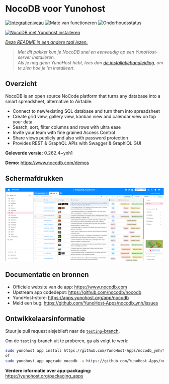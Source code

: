 <!--
NB: Deze README is automatisch gegenereerd door <https://github.com/YunoHost/apps/tree/master/tools/readme_generator>
Hij mag NIET handmatig aangepast worden.
-->

# NocoDB voor Yunohost

[![Integratieniveau](https://apps.yunohost.org/badge/integration/nocodb)](https://ci-apps.yunohost.org/ci/apps/nocodb/)
![Mate van functioneren](https://apps.yunohost.org/badge/state/nocodb)
![Onderhoudsstatus](https://apps.yunohost.org/badge/maintained/nocodb)

[![NocoDB met Yunohost installeren](https://install-app.yunohost.org/install-with-yunohost.svg)](https://install-app.yunohost.org/?app=nocodb)

*[Deze README in een andere taal lezen.](./ALL_README.md)*

> *Met dit pakket kun je NocoDB snel en eenvoudig op een YunoHost-server installeren.*  
> *Als je nog geen YunoHost hebt, lees dan [de installatiehandleiding](https://yunohost.org/install), om te zien hoe je 'm installeert.*

## Overzicht

NocoDB is an open source NoCode platform that turns any database into a smart spreadsheet, alternative to Airtable.

* Connect to new/existing SQL database and turn them into spreadsheet
* Create grid view, gallery view, kanban view and calendar view on top your data
* Search, sort, filter columns and rows with ultra ease
* Invite your team with fine grained Access Control
* Share views publicly and also with password protection
* Provides REST & GraphQL APIs with Swagger & GraphiQL GUI


**Geleverde versie:** 0.262.4~ynh1

**Demo:** <https://www.nocodb.com/demos>

## Schermafdrukken

![Schermafdrukken van NocoDB](./doc/screenshots/screenshot.png)

## Documentatie en bronnen

- Officiele website van de app: <https://www.nocodb.com>
- Upstream app codedepot: <https://github.com/nocodb/nocodb>
- YunoHost-store: <https://apps.yunohost.org/app/nocodb>
- Meld een bug: <https://github.com/YunoHost-Apps/nocodb_ynh/issues>

## Ontwikkelaarsinformatie

Stuur je pull request alsjeblieft naar de [`testing`-branch](https://github.com/YunoHost-Apps/nocodb_ynh/tree/testing).

Om de `testing`-branch uit te proberen, ga als volgt te werk:

```bash
sudo yunohost app install https://github.com/YunoHost-Apps/nocodb_ynh/tree/testing --debug
of
sudo yunohost app upgrade nocodb -u https://github.com/YunoHost-Apps/nocodb_ynh/tree/testing --debug
```

**Verdere informatie over app-packaging:** <https://yunohost.org/packaging_apps>
